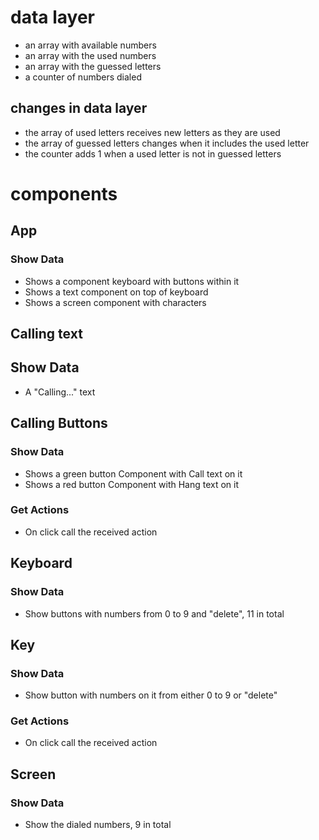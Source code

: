 # data layer

- an array with available numbers
- an array with the used numbers
- an array with the guessed letters
- a counter of numbers dialed

## changes in data layer

- the array of used letters receives new letters as they are used
- the array of guessed letters changes when it includes the used letter
- the counter adds 1 when a used letter is not in guessed letters

# components

## App

### Show Data

- Shows a component keyboard with buttons within it
- Shows a text component on top of keyboard
- Shows a screen component with characters

## Calling text

## Show Data

- A "Calling..." text

## Calling Buttons

### Show Data

- Shows a green button Component with Call text on it
- Shows a red button Component with Hang text on it

### Get Actions

- On click call the received action

## Keyboard

### Show Data

- Show buttons with numbers from 0 to 9 and "delete", 11 in total

## Key

### Show Data

- Show button with numbers on it from either 0 to 9 or "delete"

### Get Actions

- On click call the received action

## Screen

### Show Data

- Show the dialed numbers, 9 in total
